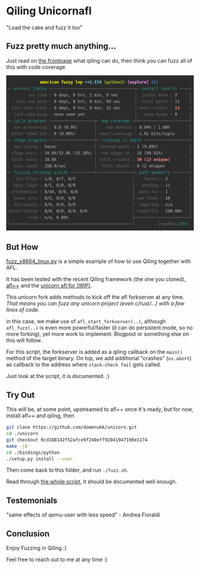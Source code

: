# Qiling Unicornafl

"Load the cake and fuzz it too"

## Fuzz pretty much anything...

Just read on [the frontpage](../README.md) what qiling can do, then think you can fuzz all of this with code coverage.


![Qilingfuzz Screenshopt, Around 160 execs per second and 13 crashes found..](qilingfzz.png)

## But How

[fuzz_x8664_linux.py](./fuzz_x8664_linux.py) is a simple example of how to use Qiling together with AFL.

It has been tested with the recent Qiling framework (the one you cloned),
[afl++](https://github.com/vanhauser-thc/AFLplusplus)
and the [unicorn afl for (WIP)](https://github.com/domenukk/unicorn/tree/0cd188142f52afce9f240eff92041947190e1174).

This unicorn fork adds methods to kick off the afl forkserver at any time.
*That means you can fuzz _any unicorn project_ (even c/rust/...) with a few lines of code.*

in this case, we make use of `afl_start_forkserver(..)`, although `afl_fuzz(..)` is even more powerful/faster 
(it can do persistent mode, so no more forking),
yet more work to implement. Blogpost or something else on this will follow.

For this script, the forkserver is added as a qiling callback on the `main()` method of the target binary.
On top, we add additional "crashes" (`os.abort`) as callback to the address where `stack-check fail` gets called.

Just look at the script, it is documented. ;)

## Try Out

This will be, at some point, upstreamed to afl++ once it's ready, but for now, install afl++ and qiling, then
```bash
git clone https://github.com/domenukk/unicorn.git
cd ./unicorn
git checkout 0cd188142f52afce9f240eff92041947190e1174
make -j8
cd ./bindings/python
./setup.py install --user
```

Then come back to this folder, and run `./fuzz.sh`.

Read through [the whole script](fuzz_x8664_linux.py), it should be documented well enough.

## Testemonials

"same effects of qemu-user with less speed" - Andrea Fioraldi

## Conclusion

Enjoy Fuzzing in Qiling :) 

Feel free to reach out to me at any time :)
